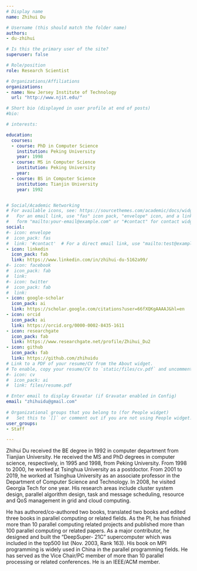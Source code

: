 ```yaml
---
# Display name
name: Zhihui Du

# Username (this should match the folder name)
authors:
- du-zhihui

# Is this the primary user of the site?
superuser: false

# Role/position
role: Research Scientist

# Organizations/Affiliations
organizations:
- name: New Jersey Institute of Technology
  url: "http://www.njit.edu/"

# Short bio (displayed in user profile at end of posts)
#bio: 

# interests:

education:
  courses:
  - course: PhD in Computer Science
    institution: Peking University
    year: 1998
  - course: MS in Computer Science
    institution: Peking University
    year: 
  - course: BS in Computer Science
    institution: Tianjin University
    year: 1992


# Social/Academic Networking
# For available icons, see: https://sourcethemes.com/academic/docs/widgets/#icons
#   For an email link, use "fas" icon pack, "envelope" icon, and a link in the
#   form "mailto:your-email@example.com" or "#contact" for contact widget.
social:
#- icon: envelope
#  icon_pack: fas
#  link: '#contact'  # For a direct email link, use "mailto:test@example.org".
- icon: linkedin
  icon_pack: fab
  link: https://www.linkedin.com/in/zhihui-du-5162a99/
#- icon: facebook
#  icon_pack: fab
#  link: 
#- icon: twitter
#  icon_pack: fab
#  link: 
- icon: google-scholar
  icon_pack: ai
  link: https://scholar.google.com/citations?user=66fXQKgAAAAJ&hl=en
- icon: orcid
  icon_pack: ai
  link: https://orcid.org/0000-0002-8435-1611
- icon: researchgate
  icon_pack: fab
  link: https://www.researchgate.net/profile/Zhihui_Du2
- icon: github
  icon_pack: fab
  link: https://github.com/zhihuidu
# Link to a PDF of your resume/CV from the About widget.
# To enable, copy your resume/CV to `static/files/cv.pdf` and uncomment the lines below.  
#- icon: cv
#  icon_pack: ai
#  link: files/resume.pdf

# Enter email to display Gravatar (if Gravatar enabled in Config)
email: "zhihuidu@gmail.com"
  
# Organizational groups that you belong to (for People widget)
#   Set this to `[]` or comment out if you are not using People widget.  
user_groups:
- Staff

---
```


Zhihui Du received the BE degree in 1992 in computer department from
Tianjian University. He received the MS and PhD degrees in computer science,
respectively, in 1995 and 1998, from Peking University. From
1998 to 2000, he worked at Tsinghua University as a postdoctor. From
2001 to 2019, he worked at Tsinghua University as an associate professor
in the Department of Computer Science and Technology. In 2008, he visited
Georgia Tech for one year. His research areas include cluster system design,
parallel algorithm design, task and message scheduling, resource and QoS
management in grid and cloud computing.

He has authored/co-authored two books, translated two books and edited three
books in parallel computing or related fields. As the PI, he has finished
more than 10 parallel computing related projects and published more than 100
parallel computing or related papers. As a major contributor, he designed
and built the “DeepSuper- 21C” supercomputer which was included in the
top500 list (Nov. 2003, Rank 163). His book on MPI programming is widely
used in China in the parallel programming fields. He has served as the Vice
Chair/PC member of more than 10 parallel processing or related conferences.
He is an IEEE/ACM member.

